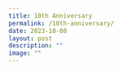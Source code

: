 ```yaml
---
title: 10th Anniversary
permalink: /10th-anniversary/
date: 2023-10-08
layout: post
description: ""
image: ""
---
```

